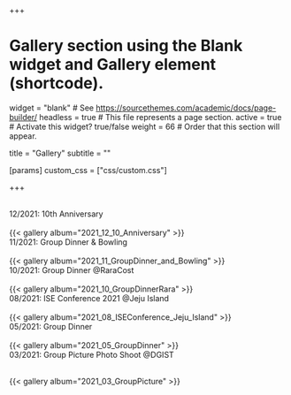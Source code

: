 +++
# Gallery section using the Blank widget and Gallery element (shortcode).
widget = "blank"  # See https://sourcethemes.com/academic/docs/page-builder/
headless = true  # This file represents a page section.
active = true  # Activate this widget? true/false
weight = 66  # Order that this section will appear.

title = "Gallery" 
subtitle = ""

[params]
custom_css = ["css/custom.css"]

+++
<!--
<div class="w4-bar w4-black">
    <div class="w3-bar-item">04/2021: Indian Group Dinner @DGIST</div>
</div>
<br>

{{< gallery album="2021_04_GroupDinner" >}}
-->

<br>
<div class="w4-bar w4-black">
    <div class="w3-bar-item">12/2021: 10th Anniversary</div>
</div>
<br>
{{< gallery album="2021_12_10_Anniversary" >}}

<br>
<div class="w4-bar w4-black">
    <div class="w3-bar-item">11/2021: Group Dinner & Bowling</div>
</div>
<br>
{{< gallery album="2021_11_GroupDinner_and_Bowling" >}}

<br>
<div class="w4-bar w4-black">
    <div class="w3-bar-item">10/2021: Group Dinner @RaraCost</div>
</div>
<br>
{{< gallery album="2021_10_GroupDinnerRara" >}}

<br>
<div class="w4-bar w4-black">
    <div class="w3-bar-item">08/2021: ISE Conference 2021 @Jeju Island</div>
</div>
<br>
{{< gallery album="2021_08_ISEConference_Jeju_Island" >}}


<br>
<div class="w4-bar w4-black">
    <div class="w3-bar-item">05/2021: Group Dinner</div>
</div>
<br>
{{< gallery album="2021_05_GroupDinner" >}}

<br>
<div class="w4-bar w4-black">
    <div class="w3-bar-item">03/2021: Group Picture Photo Shoot @DGIST</div>
</div>
<br>

{{< gallery album="2021_03_GroupPicture" >}}



